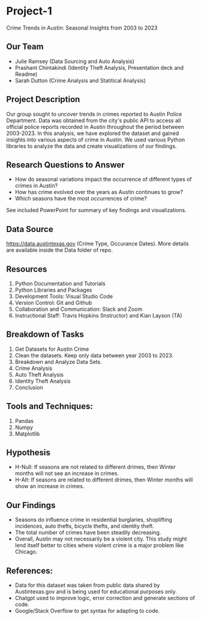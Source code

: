 # Project-1
Crime Trends in Austin: Seasonal Insights from 2003 to 2023

## Our Team 
* Julie Ramsey (Data Sourcing and Auto Analysis)
* Prashant Chintakindi (Identity Theft Analysis, Presentation deck and Readme)
* Sarah Dutton (Crime Analysis and Statitical Analysis)
     
## Project Description
Our group sought to uncover trends in crimes reported to Austin Police Department. Data was obtained from the city's public API to access all official police reports recorded in Austin throughout the period between 2003-2023. In this analysis, we have explored the dataset and gained insights into various aspects of crime in Austin. We used various Python libraries to analyze the data and create visualizations of our findings.

## Research Questions to Answer

* How do seasonal variations impact the occurrence of different types of crimes in Austin?
* How has crime evolved over the years as Austin continues to grow?
* Which seasons have the most occurrences of crime?

See included PowerPoint for summary of key findings and visualizations.

## Data Source
<https://data.austintexas.gov> (Crime Type, Occurance Dates). More details are available inside the Data folder of repo.

## Resources
1. Python Documentation and Tutorials
2. Python Libraries and Packages
3. Development Tools: Visual Studio Code
4. Version Control: Git and Github
5. Collaboration and Communication: Slack and Zoom
6. Instructional Staff: Travis Hopkins (Instructor) and Kian Layson (TA)      

## Breakdown of Tasks
1. Get Datasets for Austin Crime
2. Clean the datasets. Keep only data between year 2003 to 2023.
3. Breakdown and Analyze Data Sets.
4. Crime Analysis
5. Auto Theft Analysis
6. Identity Theft Analysis
7. Conclusion

## Tools and Techniques:
1. Pandas
2. Numpy
3. Matplotlib

## Hypothesis
* H-Null: If seasons are not related to different drimes, then Winter months will not see an increase in crimes.
* H-Alt: If seasons are related to different drimes, then Winter months will show an increase in crimes.

## Our Findings
* Seasons do influence crime in residential burglaries, shoplifting incidences, auto thefts, bicycle thefts, and identity theft.
* The total number of crimes have been steadily decreasing.
* Overall, Austin may not necessarily be a violent city. This study might lend itself better to cities where violent crime is a major problem like Chicago.

## References:
- Data for this dataset was taken from public data shared by Austintexas.gov and is being used for educational purposes only.
- Chatgpt used to improve logic, error correction and generate sections of code.
- Google/Stack Overflow to get syntax for adapting to code.

